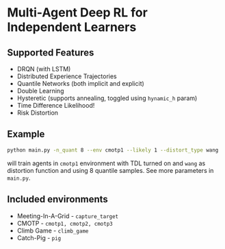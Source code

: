 # Multi-Agent Deep RL for Independent Learners

## Supported Features

- DRQN (with LSTM)
- Distributed Experience Trajectories
- Quantile Networks (both implicit and explicit)
- Double Learning
- Hysteretic (supports annealing, toggled using `hynamic_h` param)
- Time Difference Likelihood!
- Risk Distortion

## Example

```bash
python main.py -n_quant 8 --env cmotp1 --likely 1 --distort_type wang
```

will train agents in `cmotp1` environment with TDL turned on and `wang` as distortion function and using 8 quantile samples. See more parameters in `main.py`.

## Included environments

- Meeting-In-A-Grid - `capture_target`
- CMOTP - `cmotp1, cmotp2, cmotp3`
- Climb Game - `climb_game`
- Catch-Pig - `pig`